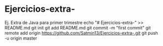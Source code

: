 # Ejercicios-extra-
Ej. Extra de Java para primer trimestre
echo "# Ejercicios-extra-" >> README.md
git init
git add README.md
git commit -m "first commit"
git remote add origin https://github.com/Satmin13/Ejercicios-extra-.git
git push -u origin master
